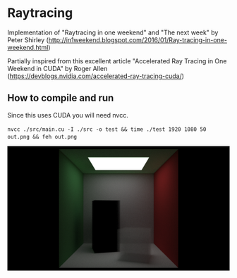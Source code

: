 # Raytracing

Implementation of "Raytracing in one weekend" and "The next week" by Peter Shirley (http://in1weekend.blogspot.com/2016/01/Ray-tracing-in-one-weekend.html)

Partially inspired from this excellent article "Accelerated Ray Tracing in One Weekend in CUDA" by Roger Allen (https://devblogs.nvidia.com/accelerated-ray-tracing-cuda/)

## How to compile and run

Since this uses CUDA you will need nvcc.

`nvcc ./src/main.cu -I ./src -o test && time ./test 1920 1080 50 out.png && feh out.png`

![result](out.png)

